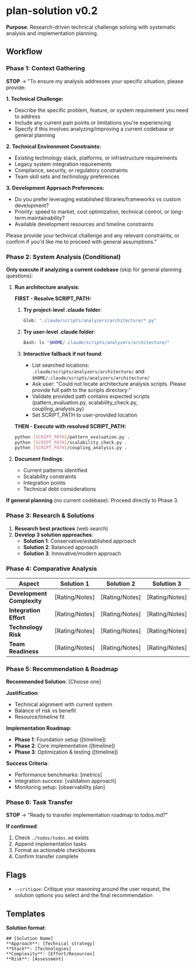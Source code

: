 # plan-solution v0.2

**Purpose**: Research-driven technical challenge solving with systematic analysis and implementation planning.

## Workflow

### Phase 1: Context Gathering

**STOP** → "To ensure my analysis addresses your specific situation, please provide:

**1. Technical Challenge:**

- Describe the specific problem, feature, or system requirement you need to address
- Include any current pain points or limitations you're experiencing
- Specify if this involves analyzing/improving a current codebase or general planning

**2. Technical Environment Constraints:**

- Existing technology stack, platforms, or infrastructure requirements
- Legacy system integration requirements
- Compliance, security, or regulatory constraints
- Team skill sets and technology preferences

**3. Development Approach Preferences:**

- Do you prefer leveraging established libraries/frameworks vs custom development?
- Priority: speed to market, cost optimization, technical control, or long-term maintainability?
- Available development resources and timeline constraints

Please provide your technical challenge and any relevant constraints, or confirm if you'd like me to proceed with general assumptions."

### Phase 2: System Analysis (Conditional)

**Only execute if analyzing a current codebase** (skip for general planning questions):

1. **Run architecture analysis**:

   **FIRST - Resolve SCRIPT_PATH:**

   1. **Try project-level .claude folder**:

      ```bash
      Glob: ".claude/scripts/analyzers/architecture/*.py"
      ```

   2. **Try user-level .claude folder**:

      ```bash
      Bash: ls "$HOME/.claude/scripts/analyzers/architecture/"
      ```

   3. **Interactive fallback if not found**:
      - List searched locations: `.claude/scripts/analyzers/architecture/` and `$HOME/.claude/scripts/analyzers/architecture/`
      - Ask user: "Could not locate architecture analysis scripts. Please provide full path to the scripts directory:"
      - Validate provided path contains expected scripts (pattern_evaluation.py, scalability_check.py, coupling_analysis.py)
      - Set SCRIPT_PATH to user-provided location

   **THEN - Execute with resolved SCRIPT_PATH:**

   ```bash
   python [SCRIPT_PATH]/pattern_evaluation.py .
   python [SCRIPT_PATH]/scalability_check.py .
   python [SCRIPT_PATH]/coupling_analysis.py .
   ```

2. **Document findings**:
   - Current patterns identified
   - Scalability constraints
   - Integration points
   - Technical debt considerations

**If general planning** (no current codebase): Proceed directly to Phase 3.

### Phase 3: Research & Solutions

1. **Research best practices** (web search)
2. **Develop 3 solution approaches**:
   - **Solution 1**: Conservative/established approach
   - **Solution 2**: Balanced approach
   - **Solution 3**: Innovative/modern approach

### Phase 4: Comparative Analysis

| Aspect                     | Solution 1     | Solution 2     | Solution 3     |
| -------------------------- | -------------- | -------------- | -------------- |
| **Development Complexity** | [Rating/Notes] | [Rating/Notes] | [Rating/Notes] |
| **Integration Effort**     | [Rating/Notes] | [Rating/Notes] | [Rating/Notes] |
| **Technology Risk**        | [Rating/Notes] | [Rating/Notes] | [Rating/Notes] |
| **Team Readiness**         | [Rating/Notes] | [Rating/Notes] | [Rating/Notes] |

### Phase 5: Recommendation & Roadmap

**Recommended Solution**: [Choose one]

**Justification**:

- Technical alignment with current system
- Balance of risk vs benefit
- Resource/timeline fit

**Implementation Roadmap**:

- **Phase 1**: Foundation setup ([timeline])
- **Phase 2**: Core implementation ([timeline])
- **Phase 3**: Optimization & testing ([timeline])

**Success Criteria**:

- Performance benchmarks: [metrics]
- Integration success: [validation approach]
- Monitoring setup: [observability plan]

### Phase 6: Task Transfer

**STOP** → "Ready to transfer implementation roadmap to todos.md?"

**If confirmed**:

1. Check `./todos/todos.md` exists
2. Append implementation tasks
3. Format as actionable checkboxes
4. Confirm transfer complete

## Flags

- `--critique`: Critique your reasoning around the user request, the solution options you select and the final recommendation

## Templates

**Solution format**:

```
## [Solution Name]
**Approach**: [Technical strategy]
**Stack**: [Technologies]
**Complexity**: [Effort/Resources]
**Risk**: [Assessment]
```
